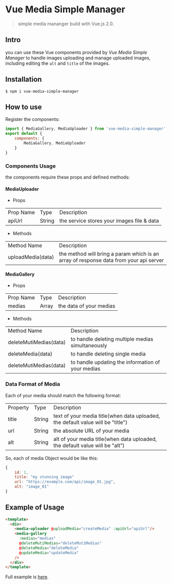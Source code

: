 # Vue Media Simple Manager 

> simple media mananger build with Vue.js 2.0. 

## Intro

you can use these Vue components provided by *Vue Media Simple Manager* to handle images uploading and manage uploaded images, including editing the `alt` and `title` of the images.


## Installation

```
$ npm i vue-media-simple-manager
```

## How to use

Register the components:
``` javascript
import { MediaGallery, MediaUploader } from 'vue-media-simple-manager'
export default {
    components: {
        MediaGallery, MediaUploader
    }
}
```

### Components Usage

the components require these props and defined methods:

#### MediaUploader

* Props
<table>
    <tr>
        <td>Prop Name</td>
        <td>Type</td>
        <td>Description</td>
    </tr>
    <tr>
        <td>apiUrl</td>
        <td>String</td>
        <td>the service stores your images file & data</td>
    </tr>
</table>

* Methods
<table>
    <tr>
        <td>Method Name</td>
        <td>Description</td>
    </tr>
    <tr>
        <td>uploadMedia(data)</td>
        <td>the method will bring a param which is an array of response data from your api server</td>
    </tr>
</table>

#### MediaGallery

* Props
<table>
    <tr>
        <td>Prop Name</td>
        <td>Type</td>
        <td>Description</td>
    </tr>
    <tr>
        <td>medias</td>
        <td>Array</td>
        <td>the data of your medias</td>
    </tr>
</table>

* Methods
<table>
    <tr>
        <td>Method Name</td>
        <td>Description</td>
    </tr>
    <tr>
        <td>deleteMutiMedias(data)</td>
        <td>
            to handle deleting multiple medias simultaneously
        </td>
    </tr>
    <tr>
        <td>deleteMedia(data)</td>
        <td>
            to handle deleting single media
        </td>
    </tr>
    <tr>
        <td>deleteMutiMedias(data)</td>
        <td>
            to handle updating the information of your medias 
        </td>
    </tr>
</table>

### Data Format of Media

Each of your media should match the following format:

<table>
    <tr>
        <td>Property</td>
        <td>Type</td>
        <td>Description</td>
    </tr>
    <tr>
        <td>title</td>
        <td>String</td>
        <td>text of your media title(when data uploaded, the default value will be "title") </td>
    </tr>
    <tr>
        <td>url</td>
        <td>String</td>
        <td>the absolute URL of your media</td>
    </tr>
    <tr>
        <td>alt</td>
        <td>String</td>
        <td>alt of your media title(when data uploaded, the default value will be "alt") </td>
    </tr>
</table>

So, each of media Object would be like this:

``` javascript
{
    id: 1,
    title: "my stunning image"
    url: "https://example.com/api/image_01.jpg",
    alt: "image_01"
}

```


## Example of Usage

``` html
<template>
  <div>
    <media-uploader @uploadMedia="createMedia" :apiUrl="apiUrl"/>
    <media-gallery
      :medias="medias"
      @deleteMutiMedias="deleteMutiMedias"
      @deleteMedia="deleteMedia"
      @updateMedia="updateMedia"
    />
  </div>
</template>

```

Full example is [here](https://github.com/linxinemily/vue-media-simple-manager/blob/master/src/index.vue).
